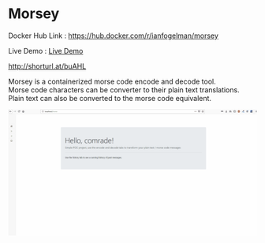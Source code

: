 # Morsey


Docker Hub Link : https://hub.docker.com/r/ianfogelman/morsey

Live Demo : <a href="shorturl.at/buAHL" target="_blank"> Live Demo</a>

http://shorturl.at/buAHL

Morsey is a containerized morse code encode and decode tool.<br />
Morse code characters can be converter to their plain text translations.<br />
Plain text can also be converted to the morse code equivalent.<br />

<img src="MorseyDemo.gif" />
